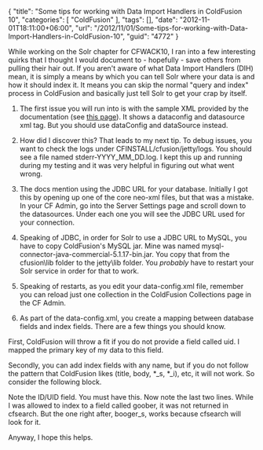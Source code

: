 {
	"title": "Some tips for working with Data Import Handlers in ColdFusion 10",
	"categories": [
		"ColdFusion"
	],
	"tags": [],
	"date": "2012-11-01T18:11:00+06:00",
	"url": "/2012/11/01/Some-tips-for-working-with-Data-Import-Handlers-in-ColdFusion-10",
	"guid": "4772"
}

While working on the Solr chapter for CFWACK10, I ran into a few interesting quirks that I thought I would document to - hopefully - save others from pulling their hair out. If you aren't aware of what Data Import Handlers (DIH) mean, it is simply a means by which you can tell Solr where your data is and how it should index it. It means you can skip the normal "query and index" process in ColdFusion and basically just tell Solr to get your crap by itself.
<!--more-->
1) The first issue you will run into is with the sample XML provided by the documentation (see <a href="http://help.adobe.com/en_US/ColdFusion/10.0/Developing/WSe61e35da8d318518-1acb57941353e8b4f85-7ffd.html">this page</a>). It shows a dataconfig and datasource xml tag. But you should use dataConfig and dataSource instead. 

2) How did I discover this? That leads to my next tip. To debug issues, you want to check the logs under CFINSTALL/cfusion/jetty/logs. You should see a file named stderr-YYYY_MM_DD.log. I kept this up and running during my testing and it was very helpful in figuring out what went wrong.

3) The docs mention using the JDBC URL for your database. Initially I got this by opening up one of the core neo-xml files, but that was a mistake. In your CF Admin, go into the Server Settings page and scroll down to the datasources. Under each one you will see the JDBC URL used for your connection.

4) Speaking of JDBC, in order for Solr to use a JDBC URL to MySQL, you have to copy ColdFusion's MySQL jar. Mine was named mysql-connector-java-commercial-5.1.17-bin.jar. You copy that from the cfusion\lib folder to the jetty\lib folder. You <i>probably</i> have to restart your Solr service in order for that to work.

5) Speaking of restarts, as you edit your data-config.xml file, remember you can reload just one collection in the ColdFusion Collections page in the CF Admin.

6) As part of the data-config.xml, you create a mapping between database fields and index fields. There are a few things you should know.

First, ColdFusion will throw a fit if you do not provide a field called uid. I mapped the primary key of my data to this field.

Secondly, you can add index fields with any name, but if you do not follow the pattern that ColdFusion likes (title, body, *_s, *_i), etc, it will not work. So consider the following block.

<script src="https://gist.github.com/3996738.js?file=gistfile1.xml"></script>

Note the ID/UID field. You must have this. Now note the last two lines. While I was allowed to index to a field called goober, it was not returned in cfsearch. But the one right after, booger_s, works because cfsearch will look for it. 

Anyway, I hope this helps.